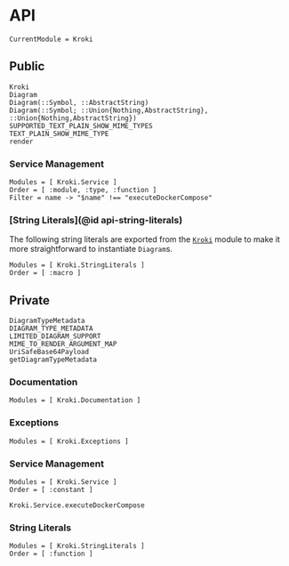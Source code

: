 # API

```@meta
CurrentModule = Kroki
```

## Public

```@docs
Kroki
Diagram
Diagram(::Symbol, ::AbstractString)
Diagram(::Symbol; ::Union{Nothing,AbstractString}, ::Union{Nothing,AbstractString})
SUPPORTED_TEXT_PLAIN_SHOW_MIME_TYPES
TEXT_PLAIN_SHOW_MIME_TYPE
render
```

### Service Management

```@autodocs
Modules = [ Kroki.Service ]
Order = [ :module, :type, :function ]
Filter = name -> "$name" !== "executeDockerCompose"
```

### [String Literals](@id api-string-literals)

The following string literals are exported from the [`Kroki`](@ref) module to
make it more straightforward to instantiate `Diagram`s.

```@autodocs
Modules = [ Kroki.StringLiterals ]
Order = [ :macro ]
```

## Private

```@docs
DiagramTypeMetadata
DIAGRAM_TYPE_METADATA
LIMITED_DIAGRAM_SUPPORT
MIME_TO_RENDER_ARGUMENT_MAP
UriSafeBase64Payload
getDiagramTypeMetadata
```

### Documentation

```@autodocs
Modules = [ Kroki.Documentation ]
```

### Exceptions

```@autodocs
Modules = [ Kroki.Exceptions ]
```

### Service Management

```@autodocs
Modules = [ Kroki.Service ]
Order = [ :constant ]
```

```@docs
Kroki.Service.executeDockerCompose
```

### String Literals

```@autodocs
Modules = [ Kroki.StringLiterals ]
Order = [ :function ]
```
